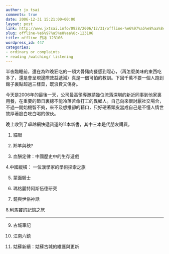 ```yaml
---
author: jx tsai
comments: true
date: 2006-12-31 15:21:00+00:00
layout: post
link: http://www.jxtsai.info/0928/2006/12/31/offline-%e6%97%a5%e8%aa%8c-123106/
slug: offline-%e6%97%a5%e8%aa%8c-123106
title: offline 日誌 123106
wordpress_id: 447
categories:
- ordinary or complaints
- reading /watching/ listening
---
```


半夜臨睡前，還在為昨晚狂吃的一頓大骨豬肉餐感到噁心，（再怎麼美味的東西吃多了，還是會呈現邊際效益遞減）真是一個可怕的教訓。下回千萬不要一個人跑到館子裏點超過三樣菜，既浪費又傷身。

今天是2006年的最後一天，公司最高領導邀請幾位流落深圳的新近同事到他家裏用餐，在重要的節日裏總不能冷落苦命打工的異鄉人。自己向來很討厭社交場合，不過一開始機智不夠，來不及想推卻的藉口，只好硬著頭皮當成自己是不懂人情世故厚著臉白吃白喝的傢伙。

晚上收到了卓越網快遞貨運的11本新書，其中三本是代朋友購買。

1. 貓眼

2. 羚羊與秧?

3. 血酬定律：中國歷史中的生存遊戲

4.中國縱橫： 一位漢學家的學術探索之旅

5. 蒙面騎士

6. 瑪格麗特阿斯伍德研究

7. 鏡與世俗神話

8.利馬竇的記憶之旅

------

9. 古城筆記

10. 江南六鎮

11. 姑蘇新續：姑蘇古城的維護與更新
